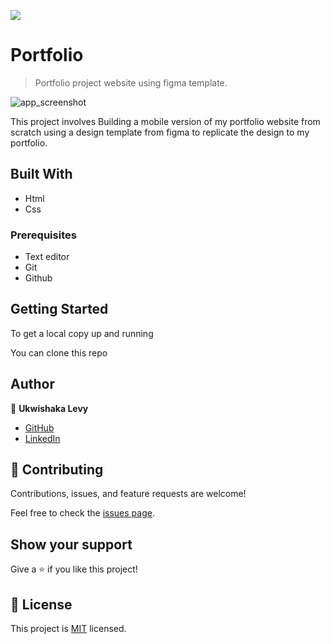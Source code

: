 ![](https://img.shields.io/badge/Microverse-blueviolet)

# Portfolio

>  Portfolio project website using figma template.

![app_screenshot](https://user-images.githubusercontent.com/87197412/148455645-e3c76743-05eb-4244-8cb4-057eb8de7ff1.png)


This project involves Building a mobile version of my portfolio website from scratch using a design template from figma to replicate the design to my portfolio.

## Built With

- Html
- Css

### Prerequisites

- Text editor
- Git
- Github

## Getting Started

To get a local copy up and running

  You can clone this repo

## Author

👤 **Ukwishaka Levy**

- [GitHub](https://github.com/levy002)
- [LinkedIn](https://www.linkedin.com/in/levy-ukwishaka-405391223)

## 🤝 Contributing

Contributions, issues, and feature requests are welcome!

Feel free to check the [issues page](.../).

## Show your support

Give a ⭐️ if you like this project!

## 📝 License

This project is [MIT](./MIT.md) licensed.
